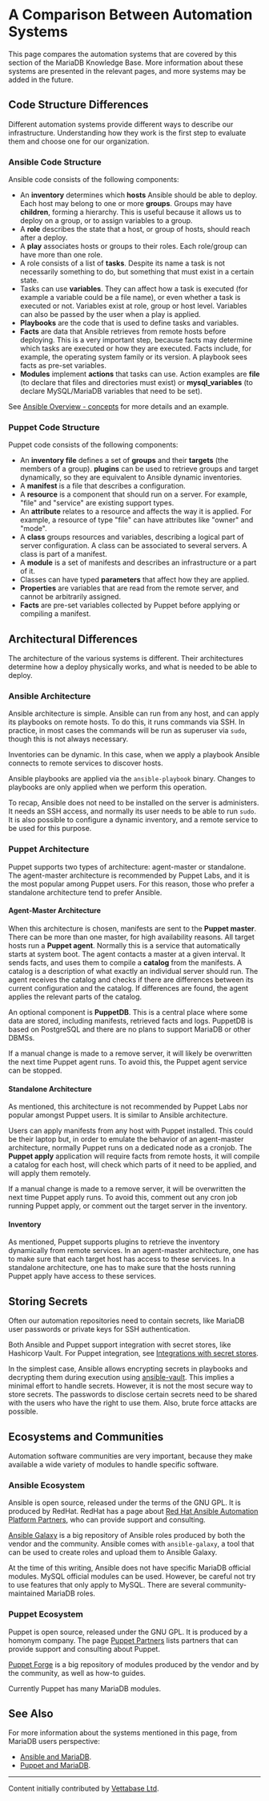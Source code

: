 # A Comparison Between Automation Systems

This page compares the automation systems that are covered by this section of the MariaDB Knowledge Base. More information about these systems are presented in the relevant pages, and more systems may be added in the future.

## Code Structure Differences

Different automation systems provide different ways to describe our infrastructure. Understanding how they work is the first step to evaluate them and choose one for our organization.

### Ansible Code Structure

Ansible code consists of the following components:

- An <strong>inventory</strong> determines which <strong>hosts</strong> Ansible should be able to deploy. Each host may belong to one or more <strong>groups</strong>. Groups may have <strong>children</strong>, forming a hierarchy. This is useful because it allows us to deploy on a group, or to assign variables to a group.
- A <strong>role</strong> describes the state that a host, or group of hosts, should reach after a deploy.
- A <strong>play</strong> associates hosts or groups to their roles. Each role/group can have more than one role.
- A role consists of a list of <strong>tasks</strong>. Despite its name a task is not necessarily something to do, but something that must exist in a certain state.
- Tasks can use <strong>variables</strong>. They can affect how a task is executed (for example a variable could be a file name), or even whether a task is executed or not. Variables exist at role, group or host level. Variables can also be passed by the user when a play is applied.
- <strong>Playbooks</strong> are the code that is used to define tasks and variables.
- <strong>Facts</strong> are data that Ansible retrieves from remote hosts before deploying. This is a very important step, because facts may determine which tasks are executed or how they are executed. Facts include, for example, the operating system family or its version. A playbook sees facts as pre-set variables.
- <strong>Modules</strong> implement <strong>actions</strong> that tasks can use. Action examples are <strong>file</strong> (to declare that files and directories must exist) or <strong>mysql_variables</strong> (to declare MySQL/MariaDB variables that need to be set).

See [Ansible Overview - concepts](/kb/en/ansible-overview/#concepts) for more details and an example.

### Puppet Code Structure

Puppet code consists of the following components:

- An <strong>inventory file</strong> defines a set of <strong>groups</strong> and their <strong>targets</strong> (the members of a group). <strong>plugins</strong> can be used to retrieve groups and target dynamically, so they are equivalent to Ansible dynamic inventories.
- A <strong>manifest</strong> is a file that describes a configuration.
- A <strong>resource</strong> is a component that should run on a server. For example, "file" and "service" are existing support types.
- An <strong>attribute</strong> relates to a resource and affects the way it is applied. For example, a resource of type "file" can have attributes like "owner" and "mode".
- A <strong>class</strong> groups resources and variables, describing a logical part of server configuration. A class can be associated to several servers. A class is part of a manifest.
- A <strong>module</strong> is a set of manifests and describes an infrastructure or a part of it.
- Classes can have typed <strong>parameters</strong> that affect how they are applied.
- <strong>Properties</strong> are variables that are read from the remote server, and cannot be arbitrarily assigned.
- <strong>Facts</strong> are pre-set variables collected by Puppet before applying or compiling a manifest.

## Architectural Differences

The architecture of the various  systems is different. Their architectures determine how a deploy physically works, and what is needed to be able to deploy.

### Ansible Architecture

Ansible architecture is simple. Ansible can run from any host, and can apply its playbooks on remote hosts. To do this, it runs commands via SSH. In practice, in most cases the commands will be run as superuser via `sudo`, though this is not always necessary.

Inventories can be dynamic. In this case, when we apply a playbook Ansible connects to remote services to discover hosts.

Ansible playbooks are applied via the `ansible-playbook` binary. Changes to playbooks are only applied when we perform this operation.

To recap, Ansible does not need to be installed on the server is administers. It needs an SSH access, and normally its user needs to be able to run `sudo`. It is also possible to configure a dynamic inventory, and a remote service to be used for this purpose.

### Puppet Architecture

Puppet supports two types of architecture: agent-master or standalone. The agent-master architecture is recommended by Puppet Labs, and it is the most popular among Puppet users. For this reason, those who prefer a standalone architecture tend to prefer Ansible.

#### Agent-Master Architecture

When this architecture is chosen, manifests are sent to the <strong>Puppet master</strong>. There can be more than one master, for high availability reasons. All target hosts run a <strong>Puppet agent</strong>. Normally this is a service that automatically starts at system boot. The agent contacts a master at a given interval. It sends facts, and uses them to compile a <strong>catalog</strong> from the manifests. A catalog is a description of what exactly an individual server should run. The agent receives the catalog and checks if there are differences between its current configuration and the catalog. If differences are found, the agent applies the relevant parts of the catalog.

An optional component is <strong>PuppetDB</strong>. This is a central place where some data are stored, including manifests, retrieved facts and logs. PuppetDB is based on PostgreSQL and there are no plans to support MariaDB or other DBMSs.

If a manual change is made to a remove server, it will likely be overwritten the next time Puppet agent runs. To avoid this, the Puppet agent service can be stopped.

#### Standalone Architecture

As mentioned, this architecture is not recommended by Puppet Labs nor popular amongst Puppet users. It is similar to Ansible architecture.

Users can apply manifests from any host with Puppet installed. This could be their laptop but, in order to emulate the behavior of an agent-master architecture, normally Puppet runs on a dedicated node as a cronjob. The <strong>Puppet apply</strong> application will require facts from remote hosts, it will compile a catalog for each host, will check which parts of it need to be applied, and will apply them remotely.

If a manual change is made to a remove server, it will be overwritten the next time Puppet apply runs. To avoid this, comment out any cron job running Puppet apply, or comment out the target server in the inventory.

#### Inventory

As mentioned, Puppet supports plugins to retrieve the inventory dynamically from remote services. In an agent-master architecture, one has to make sure that each target host has access to these services. In a standalone architecture, one has to make sure that the hosts running Puppet apply have access to these services.

## Storing Secrets

Often our automation repositories need to contain secrets, like MariaDB user passwords or private keys for SSH authentication.

Both Ansible and Puppet support integration with secret stores, like Hashicorp Vault. For Puppet integration, see [Integrations with secret stores](https://puppet.com/docs/puppet/6.17/integrations_with_secret_stores.html).

In the simplest case, Ansible allows encrypting secrets in playbooks and decrypting them during execution using [ansible-vault](https://docs.ansible.com/ansible/latest/user_guide/vault.html). This implies a minimal effort to handle secrets. However, it is not the most secure way to store secrets. The passwords to disclose certain secrets need to be shared with the users who have the right to use them. Also, brute force attacks are possible.

## Ecosystems and Communities

Automation software communities are very important, because they make available a wide variety of modules to handle specific software.

### Ansible Ecosystem

Ansible is open source, released under the terms of the GNU GPL. It is produced by RedHat. RedHat has a page about [Red Hat Ansible Automation Platform Partners](https://www.ansible.com/partners), who can provide support and consulting.

[Ansible Galaxy](https://galaxy.ansible.com/) is a big repository of Ansible roles produced by both the vendor and the community. Ansible comes with `ansible-galaxy`, a tool that can be used to create roles and upload them to Ansible Galaxy.

At the time of this writing, Ansible does not have specific MariaDB official modules. MySQL official modules can be used. However, be careful not try to use features that only apply to MySQL. There are several community-maintained MariaDB roles.

### Puppet Ecosystem

Puppet is open source, released under the GNU GPL. It is produced by a homonym company. The page [Puppet Partners](https://puppet.com/partners/) lists partners that can provide support and consulting about Puppet.

[Puppet Forge](https://forge.puppet.com/) is a big repository of modules produced by the vendor and by the community, as well as how-to guides.

Currently Puppet has many MariaDB modules.

## See Also

For more information about the systems mentioned in this page, from MariaDB users perspective:

- [Ansible and MariaDB](/mariadb-administration/getting-installing-and-upgrading-mariadb/binary-packages/automated-mariadb-deployment-and-administration/ansible-and-mariadb).
- [Puppet and MariaDB](/kb/en/automated-mariadb-deployment-and-administration-puppet-and-mariadb/).

---

Content initially contributed by [Vettabase Ltd](https://vettabase.com/).